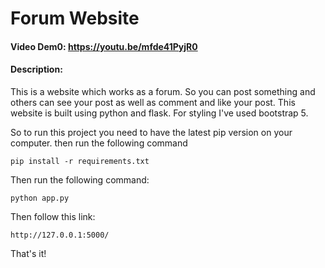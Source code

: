# Forum Website 

#### Video Dem0: https://youtu.be/mfde41PyjR0
#### Description: 

This is a website which works as a forum. So you can post something and others can see your post as well as comment and like your post. 
This website is built using python and flask. For styling I've used bootstrap 5. 

So to run this project you need to have the latest pip version on your computer. 
then run the following command

```
pip install -r requirements.txt
```

Then run the following command:

```
python app.py
```
Then follow this link:

```
http://127.0.0.1:5000/
```

That's it!


